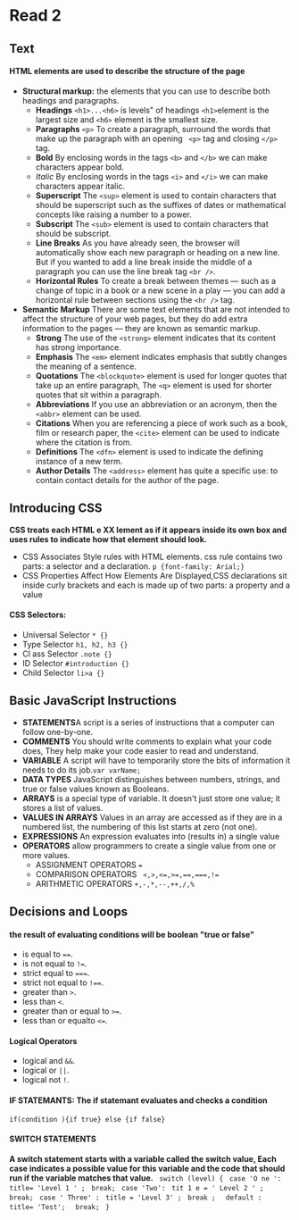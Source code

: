 # Read 2

## Text

#### HTML elements are used to describe the structure of the page
* **Structural markup:** the elements that you can use to describe both headings and paragraphs.
    * **Headings** ```<h1>...<h6>``` is levels" of headings ```<h1>```element is the largest size and ```<h6>``` element is the smallest size.
    * **Paragraphs** ```<p>``` To create a paragraph, surround the words that make up the paragraph with an opening ``` <p>``` tag and closing ```</p>``` tag.
    * **Bold** By enclosing words in the tags ```<b>``` and ```</b>``` we can make characters appear bold.
    * *Italic* By enclosing words in the tags ```<i>``` and ```</i>``` we can make characters appear italic.
    * **Superscript** The ```<sup>``` element is used to contain characters that should be superscript such as the suffixes of dates or mathematical concepts like raising a number to a power.
    * **Subscript** The ```<sub>``` element is used to contain characters that should be subscript.
    * **Line Breaks** As you have already seen, the browser will automatically show each new paragraph or heading on a new line. But if you wanted to add a line break inside the middle of a paragraph you can use the line break tag ```<br />```.
    * **Horizontal Rules** To create a break between themes — such as a change of topic in a book or a new scene in a play — you can add a horizontal rule between sections using the ```<hr />``` tag.
* **Semantic Markup** There are some text elements that are not intended to affect the structure of your web pages, but they do add     extra information to the pages — they are known as semantic markup.
    * **Strong** The use of the ```<strong>``` element indicates that its content has strong importance.
    * **Emphasis** The ```<em>``` element indicates emphasis that subtly changes the meaning of a sentence.
    * **Quotations** The ```<blockquote>``` element is used for longer quotes that take up an entire paragraph, The ```<q>``` element is used for shorter quotes that sit within a paragraph.
    * **Abbreviations** If you use an abbreviation or an acronym, then the ```<abbr>``` element can be used.
    * **Citations** When you are referencing a piece of work such as a book, film or research paper, the ```<cite>``` element can be used to indicate where the citation is from.
    * **Definitions** The ```<dfn>``` element is used to indicate the defining instance of a new term.
    * **Author Details** The ```<address>``` element has quite a specific use: to contain contact details for the author of the page.
## Introducing CSS
**CSS treats each HTML e XX lement as if it appears inside its own box and uses rules to indicate how that element should look.**
* CSS Associates Style rules with HTML elements. css rule contains two parts: a selector and a declaration. ```p {font-family: Arial;}```
* CSS Properties Affect How Elements Are Displayed,CSS declarations sit inside curly brackets and each is made up of two parts: a property and a value
#### CSS Selectors:
* Universal Selector ```* {}```
* Type Selector ```h1, h2, h3 {}```
* Cl ass Selector ```.note {}```
* ID Selector ```#introduction {}```
* Child Selector ```li>a {}```

## Basic JavaScript Instructions
* **STATEMENTS**A script is a series of instructions that a computer can follow one-by-one.  
* **COMMENTS** You should write comments to explain what your code does, They help make your code easier to read and understand.
* **VARIABLE** A script will have to temporarily store the bits of information it needs to do its job.```var varName;```
* **DATA TYPES** JavaScript distinguishes between numbers, strings, and true or false values known as Booleans.
* **ARRAYS** is a special type of variable. It doesn't just store one value; it stores a list of values.
* **VALUES IN ARRAYS** Values in an array are accessed as if they are in a numbered list, the numbering of this list starts at zero (not one).
* **EXPRESSIONS** An expression evaluates into (results in) a single value
* **OPERATORS** allow programmers to create a single value from one or more values.
    * ASSIGNMENT OPERATORS ``` = ```
    * COMPARISON OPERATORS ``` <,>,<=,>=,==,===,!=``` 
    * ARITHMETIC OPERATORS ``` +,-,*,--,++,/,% ```
## Decisions and Loops
#### the result of evaluating conditions will be boolean "true or false"
* is equal to ```==```.
* is not equal to ```!=```.
* strict equal to ```===```.
* strict not equal to ```!==```.
* greater than ```>```.
* less than ```<```.
* greater than or equal to ```>=```.
* less than or equalto ```<=```.
#### Logical Operators 
* logical and ```&&```.
* logical or ```||```.
* logical not ```!```.
#### IF STATEMANTS: The if statemant evaluates and checks a condition
  ``` if(condition ){if true} else {if false} ```
#### SWITCH STATEMENTS
**A switch statement starts with a variable called the switch value, Each case indicates a possible value for this variable and the code that should run if the variable matches that value.**
    ``` switch (level) {```
    ``` case 'O ne ':```
    ``` title= 'Level 1 ' ;```
    ``` break;```
    ``` case 'Two':```
    ``` tit 1 e = ' Level 2 ' ;```
    ``` break;```
    ``` case ' Three' :```
    ``` title = 'Level 3' ;```
    ``` break ;```
    ```  default :```
    ```  title= 'Test';```
    ```  break;```
   ``` }```